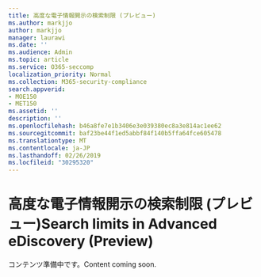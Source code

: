 ```yaml
---
title: 高度な電子情報開示の検索制限 (プレビュー)
ms.author: markjjo
author: markjjo
manager: laurawi
ms.date: ''
ms.audience: Admin
ms.topic: article
ms.service: O365-seccomp
localization_priority: Normal
ms.collection: M365-security-compliance
search.appverid:
- MOE150
- MET150
ms.assetid: ''
description: ''
ms.openlocfilehash: b46a8fe7e1b3406e3e039380ec8a3e814ac1ee62
ms.sourcegitcommit: baf23be44f1ed5abbf84f140b5ffa64fce605478
ms.translationtype: MT
ms.contentlocale: ja-JP
ms.lasthandoff: 02/26/2019
ms.locfileid: "30295320"
---
```

# <a name="search-limits-in-advanced-ediscovery-preview"></a><span data-ttu-id="a82a7-102">高度な電子情報開示の検索制限 (プレビュー)</span><span class="sxs-lookup"><span data-stu-id="a82a7-102">Search limits in Advanced eDiscovery (Preview)</span></span>

<span data-ttu-id="a82a7-103">コンテンツ準備中です。</span><span class="sxs-lookup"><span data-stu-id="a82a7-103">Content coming soon.</span></span>
